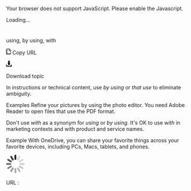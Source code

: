 Your browser does not support JavaScript. Please enable the Javascript.

Loading...

# 

using, by using, with

![Copy URL](media/using-by-using-with/Copy.png)
Copy URL

![Download](media/using-by-using-with/Download.png)

Download topic

In instructions or technical content, use *by using* or *that use* to eliminate ambiguity.

Examples
Refine your pictures by using the photo editor.
You need Adobe Reader to open files that use the PDF format. 

Don't use *with* as a synonym for *using* or *by using.* It's OK to use *with* in marketing contexts and with product and service names. 

Example With OneDrive, you can share your favorite things across your favorite devices, including PCs, Macs, tablets, and phones.

![In progress](media/using-by-using-with/activity-large.gif)

URL :
